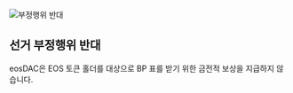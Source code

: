![부정행위 반대](/assets/vision-core-principles/anti-fraud-icon160x160.svg)

선거 부정행위 반대
---

eosDAC은 EOS 토큰 홀더를 대상으로 BP 표를 받기 위한 금전적 보상을 지급하지 않습니다.